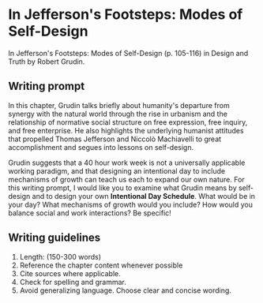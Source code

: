 # In Jefferson's Footsteps: Modes of Self-Design

In Jefferson's Footsteps: Modes of Self-Design \(p. 105-116\) in Design and Truth by Robert Grudin.

## Writing prompt

In this chapter, Grudin talks briefly about humanity's departure from synergy with the natural world through the rise in urbanism and the relationship of normative social structure on free expression, free inquiry, and free enterprise. He also highlights the underlying humanist attitudes that propelled Thomas Jefferson and Niccolò Machiavelli to great accomplishment and segues into lessons on self-design. 

Grudin suggests that a 40 hour work week is not a universally applicable working paradigm, and that designing an intentional day to include mechanisms of growth can teach us each to expand our own nature. For this writing prompt, I would like you to examine what Grudin means by self-design and to design your own **Intentional Day Schedule**. What would be in your day? What mechanisms of growth would you include?  How would you balance social and work interactions? Be specific!

## Writing guidelines

1. Length: \(150-300 words\)
2. Reference the chapter content whenever possible
3. Cite sources where applicable.
4. Check for spelling and grammar.
5. Avoid generalizing language. Choose clear and concise wording.




